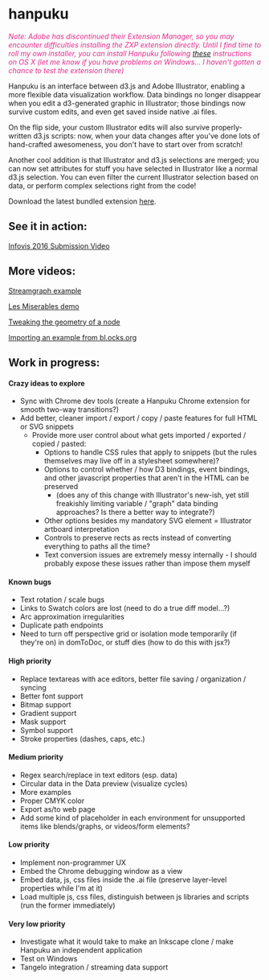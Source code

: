# hanpuku #

<i style="color:#e7298a">Note: Adobe has discontinued their Extension Manager, so you may encounter difficulties installing the ZXP extension directly. Until I find time to roll my own installer, you can install Hanpuku following [these](https://github.com/alex-r-bigelow/hanpuku/issues/1#issuecomment-197873242) instructions on OS X (let me know if you have problems on Windows... I haven't gotten a chance to test the extension there)</i>

Hanpuku is an interface between d3.js and Adobe Illustrator, enabling a more flexible
data visualization workflow. Data bindings no longer disappear when you edit a d3-generated
graphic in Illustrator; those bindings now survive custom edits, and even
get saved inside native .ai files.

On the flip side, your custom Illustrator edits
will also survive properly-written d3.js scripts: now, when your data changes after
you've done lots of hand-crafted awesomeness, you don't have to start over from scratch!

Another cool addition is that Illustrator and d3.js selections are merged; you can now
set attributes for stuff you have selected in Illustrator like a normal d3.js selection. You can
even filter the current Illustrator selection based on data, or perform complex selections right from
the code!

Download the latest bundled extension [here](http://alex-r-bigelow.github.io/projects/hanpuku.html).

See it in action:
-----------------

[Infovis 2016 Submission Video](https://www.youtube.com/watch?v=eNoDZcs7vVs)

More videos:
------------

[Streamgraph example](https://www.youtube.com/watch?v=uYQ-RLT5AVA)

[Les Miserables demo](https://www.youtube.com/watch?v=BBY0-AopdQ8)

[Tweaking the geometry of a node](http://youtu.be/xuBMgR6ElR4)

[Importing an example from bl.ocks.org](http://youtu.be/41P-h6e8OcI)


Work in progress:
-----------------
#### Crazy ideas to explore
- Sync with Chrome dev tools (create a Hanpuku Chrome extension for smooth two-way transitions?)
- Add better, cleaner import / export / copy / paste features for full HTML or SVG snippets
  - Provide more user control about what gets imported / exported / copied / pasted:
    - Options to handle CSS rules that apply to snippets (but the rules themselves may live off in a stylesheet somewhere)?
    - Options to control whether / how D3 bindings, event bindings, and other javascript properties that aren't in the HTML can be preserved
      - (does any of this change with Illustrator's new-ish, yet still freakishly limiting variable / "graph" data binding approaches? Is there a better way to integrate?)
    - Other options besides my mandatory SVG element = Illustrator artboard interpretation
    - Controls to preserve rects as rects instead of converting everything to paths all the time?
    - Text conversion issues are extremely messy internally - I should probably expose these issues rather than impose them myself

#### Known bugs
- Text rotation / scale bugs
- Links to Swatch colors are lost (need to do a true diff model...?)
- Arc approximation irregularities
- Duplicate path endpoints
- Need to turn off perspective grid or isolation mode temporarily (if they're on) in domToDoc, or stuff dies (how to do this with jsx?)

#### High priority
- Replace textareas with ace editors, better file saving / organization / syncing
- Better font support
- Bitmap support
- Gradient support
- Mask support
- Symbol support
- Stroke properties (dashes, caps, etc.)

#### Medium priority
- Regex search/replace in text editors (esp. data)
- Circular data in the Data preview (visualize cycles)
- More examples
- Proper CMYK color
- Export as/to web page
- Add some kind of placeholder in each environment for unsupported items like blends/graphs, or videos/form elements?

#### Low priority
- Implement non-programmer UX
- Embed the Chrome debugging window as a view
- Embed data, js, css files inside the .ai file (preserve layer-level properties while I'm at it)
- Load multiple js, css files, distinguish between js libraries and scripts (run the former immediately)

#### Very low priority
- Investigate what it would take to make an Inkscape clone / make Hanpuku an independent application
- Test on Windows
- Tangelo integration / streaming data support